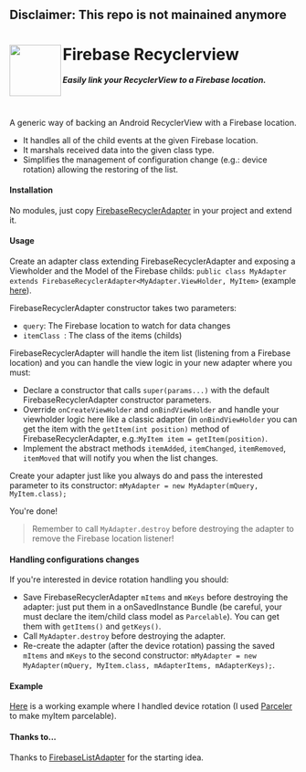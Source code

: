 
## Disclaimer: This repo is not mainained anymore  

# Firebase Recyclerview <img src="https://github.com/mmazzarolo/firebase-recyclerview/blob/master/extras/firebase-recyclerview-logo.png" width="90" align="left"> 
##### *Easily link your RecyclerView to a Firebase location.*
&nbsp;  
&nbsp;  
A generic way of backing an Android RecyclerView with a Firebase location.
- It handles all of the child events at the given Firebase location.
- It marshals received data into the given class type.
- Simplifies the management of configuration change (e.g.: device rotation) allowing the restoring of the list.
  
#### Installation
No modules, just copy [FirebaseRecyclerAdapter](https://github.com/mmazzarolo/firebase-recycleview/blob/master/app/src/main/java/com/example/matteo/firebase_recycleview/FirebaseRecyclerAdapter.java) in your project and extend it.
  
#### Usage
Create an adapter class extending FirebaseRecyclerAdapter and exposing a Viewholder and the Model of the Firebase childs:
`public class MyAdapter extends FirebaseRecyclerAdapter<MyAdapter.ViewHolder, MyItem>` (example [here](https://github.com/mmazzarolo/firebase-recycleview/blob/master/app/src/main/java/com/example/matteo/firebase_recycleview/MyAdapter.java)).
  
FirebaseRecyclerAdapter constructor takes two parameters:
- `query`: The Firebase location to watch for data changes
- `itemClass `: The class of the items (childs)
  
FirebaseRecyclerAdapter will handle the item list (listening from a Firebase location) and you can handle the view logic in your new adapter where you must:
- Declare a constructor that calls `super(params...)` with the default FirebaseRecyclerAdapter constructor parameters.
- Override `onCreateViewHolder` and `onBindViewHolder` and handle your viewholder logic here like a classic adapter (in `onBindViewHolder` you can get the item with the `getItem(int position)` method of FirebaseRecyclerAdapter, e.g.:`MyItem item = getItem(position)`.
- Implement the abstract methods `itemAdded`, `itemChanged`, `itemRemoved`, `itemMoved` that will notify you when the list changes.
  
Create your adapter just like you always do and pass the interested parameter to its constructor:
`mMyAdapter = new MyAdapter(mQuery, MyItem.class);`
  
You're done!
  
> Remember to call `MyAdapter.destroy` before destroying the adapter to remove the Firebase location listener!
  
#### Handling configurations changes
If you're interested in device rotation handling you should:
- Save FirebaseRecyclerAdapter `mItems` and `mKeys` before destroying the adapter: just put them in a onSavedInstance Bundle (be careful, your must declare the item/child class model as `Parcelable`). You can get them with `getItems()` and `getKeys()`.
- Call `MyAdapter.destroy` before destroying the adapter.
- Re-create the adapter (after the device rotation) passing the saved `mItems` and `mKeys` to the second constructor: `mMyAdapter = new MyAdapter(mQuery, MyItem.class, mAdapterItems, mAdapterKeys);`.
  
#### Example
[Here](https://github.com/mmazzarolo/firebase-recycleview/tree/master/app/src/main/java/com/example/matteo/firebase_recycleview) is a working example where I handled device rotation (I used [Parceler](https://github.com/johncarl81/parceler) to make myItem parcelable).

#### Thanks to...
Thanks to [FirebaseListAdapter](https://github.com/firebase/AndroidChat/blob/master/app/src/main/java/com/firebase/androidchat/FirebaseListAdapter.java) for the starting idea.

